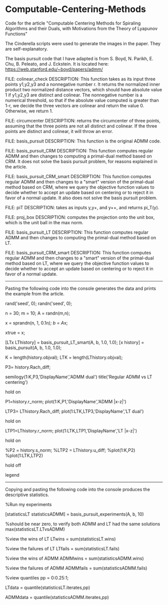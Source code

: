 # Computable-Centering-Methods
Code for the article "Computable Centering Methods for Spiraling Algorithms and their Duals, with Motivations from the Theory of Lyapunov Functions"

The Cinderella scripts were used to generate the images in the paper. They are self-explanatory.

The basis pursuit code that I have adapted is from S. Boyd, N. Parikh, E. Chu, B. Peleato, and J. Eckstein. It is located here: https://web.stanford.edu/~boyd/papers/admm/

FILE: colinear_check
DESCRIPTION: This function takes as its input three points y1,y2,y3 and a nonnegative number r. It returns the normalized inner product two normalized distance vectors, which should have absolute value 1 if y1,y2,y3 are distinct and colinear. The nonnegative number is a numerical threshold, so that if the absolute value computed is greater than 1-r, we decide the three vectors are colinear and return the value 0. Otherwise, we return 1.

FILE: circumcenter
DESCRIPTION: returns the circumcenter of three points, assuming that the three points are not all distinct and colinear. If the three points are distinct and colinear, it will throw an error.

FILE: basis_pursuit
DESCRIPTION: This function is the original ADMM code.

FILE: basis_pursuit_CRM
DESCRIPTION: This function computes regular ADMM and then changes to computing a primal-dual method based on CRM. It does not solve the basis pursuit problem, for reasons explained in the article.

FILE: basis_pursuit_CRM_smart
DESCRIPTION: This function computes regular ADMM and then changes to a "smart" version of the primal-dual method based on CRM, where we query the objective function values to decide whether to accept an update based on centering or to reject it in favor of a normal update. It also does not solve the basis pursuit problem.

FILE: piT
DESCRIPTION: takes as inputs y,y+, and y++, and returns pi_T(y).

FILE: proj_box
DESCRIPTION: computes the projection onto the unit box, which is the unit ball in the max norm.

FILE: basis_pursuit_LT
DESCRIPTION: This function computes regular ADMM and then changes to computing the primal-dual method based on LT.

FILE: basis_pursuit_CRM_smart
DESCRIPTION: This function computes regular ADMM and then changes to a "smart" version of the primal-dual method based on LT, where we query the objective function values to decide whether to accept an update based on centering or to reject it in favor of a normal update.

____________________________________________________________________________________________________

Pasting the following code into the console generates the data and prints the example from the article.

rand('seed', 0);
randn('seed', 0);

n = 30;
m = 10;
A = randn(m,n);

x = sprandn(n, 1, 0.1*n);
b = A*x;

xtrue = x;

[LTx LThistory] = basis_pursuit_LT_smart(A, b, 1.0, 1.0);
[x history] = basis_pursuit(A, b, 1.0, 1.0);

K = length(history.objval);
LTK = length(LThistory.objval);

P3= history.Rach_diff;

semilogy(1:K,P3,'DisplayName','ADMM dual')
title('Regular ADMM vs LT centering')

hold on

P1=history.r_norm;
plot(1:K,P1,'DisplayName','ADMM |x-z|')

LTP3= LThistory.Rach_diff;
plot(1:LTK,LTP3,'DisplayName','LT dual')

hold on

LTP1=LThistory.r_norm;
plot(1:LTK,LTP1,'DisplayName','LT |x-z|')

hold on 

%P2 = history.s_norm;
%LTP2 = LThistory.u_diff;
%plot(1:K,P2)
%plot(1:LTK,LTP2)

hold off

legend


____________________________________________________________________________________________________

Copying and pasting the following code into the console produces the descriptive statistics.


%Run my experiments

[statisticsLT statisticsADMM] = basis_pursuit_experiments(A, b, 10)


%should be near zero, to verify both ADMM and LT had the same solutions
max(statisticsLT.LTvsADMM) 

%view the wins of LT
LTwins = sum(statisticsLT.wins)

%view the failures of LT
LTfails = sum(statisticsLT.fails)

%view the wins of ADMM
ADMMwins = sum(statisticsADMM.wins)

%view the failures of ADMM
ADMMfails = sum(statisticsADMM.fails)

%view quantiles
pp = 0:0.25:1;

LTdata = quantile(statisticsLT.iterates,pp)

ADMMdata = quantile(statisticsADMM.iterates,pp)


